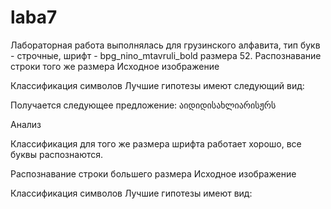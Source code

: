 # laba7
Лабораторная работа выполнялась для грузинского алфавита, тип букв - строчные, шрифт - bpg_nino_mtavruli_bold размера 52.
Распознавание строки того же размера
Исходное изображение

Классификация символов
Лучшие гипотезы имеют следующий вид:

Получается следующее предложение:
აიდიდისახლიარისჟრს

Анализ

Классификация для того же размера шрифта работает хорошо, все буквы распознаются.

Распознавание строки большего размера
Исходное изображение
 

Классификация символов
Лучшие гипотезы имеют вид:

